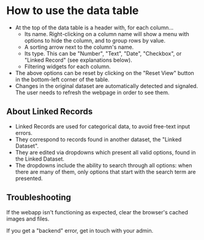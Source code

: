 # How to use the data table

- At the top of the data table is a header with, for each column...
  - Its name. Right-clicking on a column name will show a menu with options to hide the column, and to group rows by value.
  - A sorting arrow next to the column's name.
  - Its type. This can be "Number", "Text", "Date", "Checkbox", or "Linked Record" (see explanations below).
  - Filtering widgets for each column.
- The above options can be reset by clicking on the "Reset View" button in the bottom-left corner of the table.
- Changes in the original dataset are automatically detected and signaled. The user needs to refresh the webpage in order to see them.

## About Linked Records

- Linked Records are used for categorical data, to avoid free-text input errors.
- They correspond to records found in another dataset, the "Linked Dataset".
- They are edited via dropdowns which present all valid options, found in the Linked Dataset.
- The dropdowns include the ability to search through all options: when there are many of them, only options that start with the search term are presented.

## Troubleshooting

If the webapp isn't functioning as expected, clear the browser's cached images and files.

If you get a "backend" error, get in touch with your admin.
